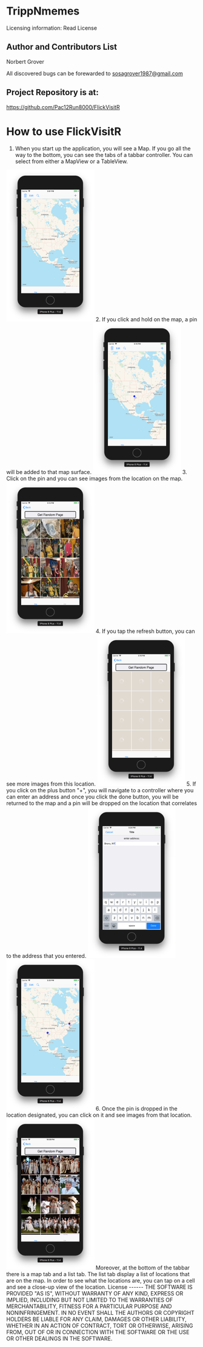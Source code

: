 #  TrippNmemes
Licensing information: Read License

Author and Contributors List
------
Norbert Grover

All discovered bugs can be forewarded to sosagrover1987@gmail.com

Project Repository is at:
------ 
https://github.com/Pac12Run8000/FlickVisitR

How to use FlickVisitR
======
1. When you start up the application, you will see a Map. If you go all the way to the bottom, you can see the tabs of a tabbar controller. You can select from either a MapView or a TableView.
<img src="images/image_1.png" height="400">
2. If you click and hold on the map, a pin will be added to that map surface. 
<img src="images/image_2.png" height="400">
3. Click on the pin and you can see images from the location on the map.
<img src="images/image_3.png" height="400">
4. If you tap the refresh button, you can see more images from this location.
<img src="images/image_4.png" height="400">
5. If you click on the plus button "+", you will navigate to a controller where you can enter an address and once you click the done button, you will be returned to the map and a pin will be dropped on the location that correlates to the address that you entered.
<img src="images/image_6.png" height="400">
<img src="images/image_7.png" height="400">
6. Once the pin is dropped in the location designated, you can click on it and see images from that location.
<img src="images/image_8.png" height="400">
Moreover, at the bottom of the tabbar there is a map tab and a list tab. The list tab display a list of locations that are on the map. In order to see what the locations are, you can tap on a cell and see a close-up view of the location.
License
------
THE SOFTWARE IS PROVIDED "AS IS", WITHOUT WARRANTY OF ANY KIND, EXPRESS OR IMPLIED, INCLUDING BUT NOT LIMITED TO THE WARRANTIES OF MERCHANTABILITY, FITNESS FOR A PARTICULAR PURPOSE AND NONINFRINGEMENT. IN NO EVENT SHALL THE AUTHORS OR COPYRIGHT HOLDERS BE LIABLE FOR ANY CLAIM, DAMAGES OR OTHER LIABILITY, WHETHER IN AN ACTION OF CONTRACT, TORT OR OTHERWISE, ARISING FROM, OUT OF OR IN CONNECTION WITH THE SOFTWARE OR THE USE OR OTHER DEALINGS IN THE SOFTWARE.
